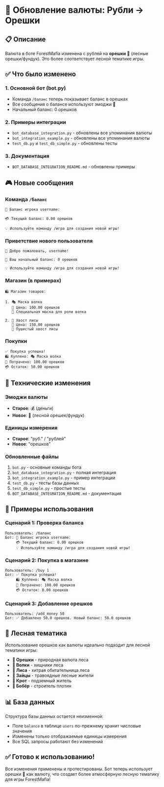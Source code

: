 # 🌰 Обновление валюты: Рубли → Орешки

## 📋 Описание

Валюта в боте ForestMafia изменена с рублей на **орешки** 🌰 (лесные орешки/фундук). Это более соответствует лесной тематике игры.

## ✅ Что было изменено

### 1. **Основной бот (bot.py)**
- Команда `/баланс` теперь показывает баланс в орешках
- Все сообщения о балансе используют эмоджи 🌰
- Начальный баланс: 0 орешков

### 2. **Примеры интеграции**
- `bot_database_integration.py` - обновлены все упоминания валюты
- `bot_integration_example.py` - обновлены все упоминания валюты
- `test_db.py` и `test_db_simple.py` - обновлены тесты

### 3. **Документация**
- `BOT_DATABASE_INTEGRATION_README.md` - обновлены примеры

## 🎮 Новые сообщения

### Команда `/баланс`
```
🌰 Баланс игрока username:

💳 Текущий баланс: 0.00 орешков

💡 Используйте команду /игра для создания новой игры!
```

### Приветствие нового пользователя
```
👋 Добро пожаловать, username!

🌰 Ваш начальный баланс: 0 орешков

💡 Используйте команду /игра для создания новой игры!
```

### Магазин (в примерах)
```
🛍️ Магазин товаров:

1. 🎭 Маска волка
   🌰 Цена: 100.00 орешков
   📝 Специальная маска для роли волка

2. 🦊 Хвост лисы
   🌰 Цена: 150.00 орешков
   📝 Пушистый хвост лисы
```

### Покупки
```
✅ Покупка успешна!
🛍️ Куплено: 🎭 Маска волка
🌰 Потрачено: 100.00 орешков
💳 Остаток: 50.00 орешков
```

## 🔧 Технические изменения

### Эмоджи валюты
- **Старое**: 💰 (деньги)
- **Новое**: 🌰 (лесной орешек/фундук)

### Единицы измерения
- **Старое**: "руб." / "рублей"
- **Новое**: "орешков"

### Обновленные файлы
1. `bot.py` - основные команды бота
2. `bot_database_integration.py` - полная интеграция
3. `bot_integration_example.py` - пример интеграции
4. `test_db.py` - тесты базы данных
5. `test_db_simple.py` - простые тесты
6. `BOT_DATABASE_INTEGRATION_README.md` - документация

## 🎯 Примеры использования

### Сценарий 1: Проверка баланса
```
Пользователь: /баланс
Бот: 🌰 Баланс игрока username:
     💳 Текущий баланс: 0.00 орешков
     💡 Используйте команду /игра для создания новой игры!
```

### Сценарий 2: Покупка в магазине
```
Пользователь: /buy 1
Бот: ✅ Покупка успешна!
     🛍️ Куплено: 🎭 Маска волка
     🌰 Потрачено: 100.00 орешков
     💳 Остаток: 0.00 орешков
```

### Сценарий 3: Добавление орешков
```
Пользователь: /add_money 50
Бот: ✅ Добавлено 50.0 орешков. Новый баланс: 50.0 орешков
```

## 🌰 Лесная тематика

Использование орешков как валюты идеально подходит для лесной тематики игры:

- **🌰 Орешки** - природная валюта леса
- **🐺 Волки** - хищники леса
- **🦊 Лиса** - хитрая обитательница леса
- **🐰 Зайцы** - травоядные лесные жители
- **🦫 Крот** - подземный житель
- **🦦 Бобёр** - строитель плотин

## 📊 База данных

Структура базы данных остается неизменной:
- Поле `balance` в таблице `users` по-прежнему хранит числовые значения
- Изменены только отображаемые единицы измерения
- Все SQL запросы работают без изменений

## ✅ Готово к использованию!

Все изменения применены и протестированы. Бот теперь использует орешки 🌰 как валюту, что создает более атмосферную лесную тематику для игры ForestMafia!

